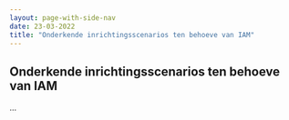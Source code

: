 ```yaml
---
layout: page-with-side-nav
date: 23-03-2022
title: "Onderkende inrichtingsscenarios ten behoeve van IAM"
---
```


## Onderkende inrichtingsscenarios ten behoeve van IAM
...

